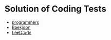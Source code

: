 # Solution of Coding Tests
- [programmers](https://programmers.co.kr/)
- [Baekjoon](https://www.acmicpc.net/)
- [LeetCode](https://leetcode.com/)